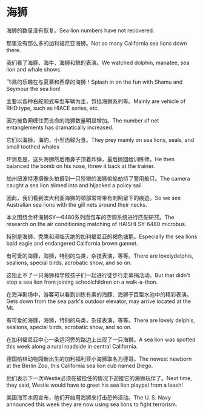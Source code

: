 # 海狮

<p><span class="chinese">海狮的数量没有恢复。</span><span class="english">Sea lion numbers have not recovered.</span></p>

<p><span class="chinese">那里没有那么多的加利福尼亚海狮。</span><span class="english">Not so many California sea lions down there.</span></p>

<p><span class="chinese">我们看了海豚、海牛、海狮和鲸的表演。</span><span class="english">We watched dolphin, manatee, sea lion and whale shows.</span></p>

<p><span class="chinese">飞溅的乐趣在与夏慕和西摩的海狮！</span><span class="english">Splash in on the fun with Shamu and Seymour the sea lion!</span></p>

<p><span class="chinese">主要以各种右舵厢式车型车辆为主，包括海狮系列等。</span><span class="english">Mainly are vehicle of RHD type, such as HIACE series, etc.</span></p>

<p><span class="chinese">因为被鱼网缠住而丧命的海狮数量明显增加。</span><span class="english">The number of net entanglements has dramatically increased.</span></p>

<p><span class="chinese">它们以海狮，海豹，小型齿鲸为食。</span><span class="english">They prey mainly on sea lions, seals, and small toothed whales</span></p>

<p><span class="chinese">坏消息是，这头海狮然后用鼻子顶着炸弹，最后抛回给训练师。</span><span class="english">He then balanced the bomb on his nose, threw it back at the trainer.</span></p>

<p><span class="chinese">加州纽波特港摄像头拍摄到一只狡猾的海狮偷偷劫持了警用船只。</span><span class="english">The camera caught a sea lion slimed into and hijacked a policy sail.</span></p>

<p><span class="chinese">因此，我们看到澳大利亚海狮的颈部常常带有刺网留下的痕迹。</span><span class="english">So we see Australian sea lions with the gill nets around their necks.</span></p>

<p><span class="chinese">本文围绕金杯海狮SY—6480系列面包车的空调系统进行匹配研究。</span><span class="english">The research on the air conditioning matching of HAISHI SY-6480 microbus.</span></p>

<p><span class="chinese">特别是海狮、秃鹰和濒临灭绝的加利福尼亚的褐色塘鹅。</span><span class="english">Especially the sea lions bald eagle and endangered California brown gannet.</span></p>

<p><span class="chinese">有可爱的海豚，海狮，特别的鸟类，杂技表演，等等。</span><span class="english">There are lovelydelphis, sealions, special birds, acrobatic show, and so on.</span></p>

<p><span class="chinese">这阻止不了一只海狮和学校孩子们一起进行徒步行走募捐活动。</span><span class="english">But that didn't stop a sea lion from joining schoolchildren on a walk-a-thon.</span></p>

<p><span class="chinese">在海洋剧场中，游客可以看到训练有素的海豚、海狮于巨型水池中的精彩表演。</span><span class="english">Gets down from the sea park's outdoor elevator, may arrive located at the Mt.</span></p>

<p><span class="chinese">有可爱的海豚，海狮，特别的鸟类，杂技表演，等等。</span><span class="english">There are lovely delphis, sealions, special birds, acrobatic show, and so on.</span></p>

<p><span class="chinese">在加利福尼亚中心一条运河旁的路边上出现了一只海狮。</span><span class="english">A sea lion was spotted this week along a rural roadside in central California.</span></p>

<p><span class="chinese">德国柏林动物园新出生的加利福利亚小海狮取名为德哥。</span><span class="english">The newest newborn at the Berlin Zoo, this California sea lion cub named Diego.</span></p>

<p><span class="chinese">他们表示下一次Westie必须在被拴住的情况下迎接它的海狮玩伴了。</span><span class="english">Next time, they said, Westie would have to greet his sea lion playpal from a leash!</span></p>

<p><span class="chinese">美国海军本周宣布，他们开始用海狮来打击恐怖活动。</span><span class="english">The U. S. Navy announced this week they are now using sea lions to fight terrorism.</span></p>

